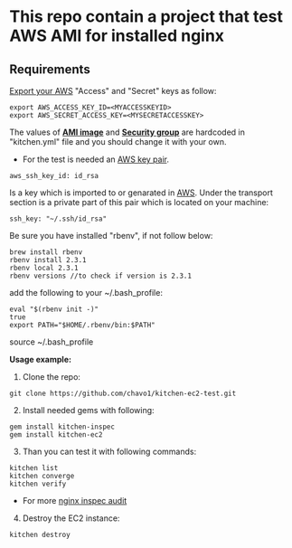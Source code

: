 # This repo contain a project that test AWS AMI for installed nginx

## Requirements

[Export your AWS](https://docs.aws.amazon.com/cli/latest/userguide/cli-environment.html) "Access" and "Secret" keys as follow:
```
export AWS_ACCESS_KEY_ID=<MYACCESSKEYID>
export AWS_SECRET_ACCESS_KEY=<MYSECRETACCESSKEY>
```

The values of <u>__AMI image__</u> and <u>__Security group__</u> are hardcoded in "kitchen.yml" file and you should change it with your own.

- For the test is needed an [AWS key pair](https://docs.aws.amazon.com/AWSEC2/latest/UserGuide/ec2-key-pairs.html). 


```
aws_ssh_key_id: id_rsa
```
Is a key which is imported to or genarated in [AWS](https://docs.aws.amazon.com/AWSEC2/latest/UserGuide/ec2-key-pairs.html). Under the transport section is a private part of this pair which is located on your machine:
```
ssh_key: "~/.ssh/id_rsa"
```
Be sure you have installed "rbenv", if not follow below:
```
brew install rbenv
rbenv install 2.3.1
rbenv local 2.3.1
rbenv versions //to check if version is 2.3.1
```
add the following to your ~/.bash_profile:

```
eval "$(rbenv init -)"
true
export PATH="$HOME/.rbenv/bin:$PATH"
```

source ~/.bash_profile

**Usage example:**


1.  Clone the repo:

```
git clone https://github.com/chavo1/kitchen-ec2-test.git
```
2. Install needed gems with following:
```
gem install kitchen-inspec
gem install kitchen-ec2
```
3. Than you can test it with following commands:

```
kitchen list
kitchen converge
kitchen verify
```

 - For more [nginx inspec audit](https://www.inspec.io/docs/reference/resources/nginx/)

4. Destroy the EC2 instance:
```
kitchen destroy
```
